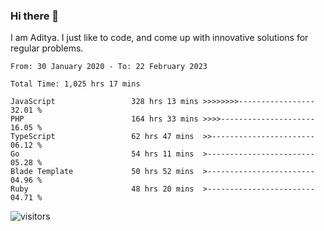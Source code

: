 ### Hi there 👋

I am Aditya. I just like to code, and come up with innovative solutions for regular problems.

<!--START_SECTION:waka-->

```text
From: 30 January 2020 - To: 22 February 2023

Total Time: 1,025 hrs 17 mins

JavaScript                 328 hrs 13 mins >>>>>>>>-----------------   32.01 %
PHP                        164 hrs 33 mins >>>>---------------------   16.05 %
TypeScript                 62 hrs 47 mins  >>-----------------------   06.12 %
Go                         54 hrs 11 mins  >------------------------   05.28 %
Blade Template             50 hrs 52 mins  >------------------------   04.96 %
Ruby                       48 hrs 20 mins  >------------------------   04.71 %
```

<!--END_SECTION:waka-->

![visitors](https://visitor-badge.glitch.me/badge?page_id=BrainBuzzer.visitor-badge&left_color=green&right_color=red)
